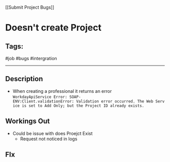 [[Submit Project Bugs]]

# Doesn't create Project

## Tags:
#job #bugs #intergration 

---

## Description
- When creating a professional it returns an error `WorkdayApiService Error: SOAP-ENV:Client.validationError: Validation error occurred. The Web Service is set to Add Only; but the Project ID already exists.`

## Workings Out
- Could be issue with does Proejct Exist
	- Request not noticed in logs

## FIx